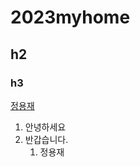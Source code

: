# 2023myhome
## h2
### h3

[정용재](https://github.com/koo00o0)           


1. 안녕하세요
1. 반갑습니다.
    1. 정용재
